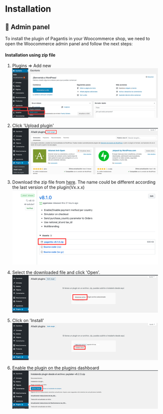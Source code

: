 # Installation

## :wrench: Admin panel

To install the plugin of Pagantis in your Woocommerce shop, we need to open the Woocommerce admin panel and follow the next steps:

#### Installation using zip file
1. Plugins => Add new
![Step 1](./woocommerce_installation_1.png?raw=true "Step 1")

2. Click 'Upload plugin'
![Step 2](./woocommerce_installation_2.png?raw=true "Step 2")

3. Download the zip file from [here](https://github.com/pagantis/woocommerce/releases/latest). The name could be different according the last version of the plugin(Vx.x.x)
![Step 3](./woocommerce_installation_3b.png?raw=true "Step 3")

4. Select the downloaded file and click 'Open'.
![Step 4](./woocommerce_installation_5b.png?raw=true "Step 4")

5. Click on 'Install'
![Step 5](./woocommerce_installation_6b.png?raw=true "Step 5")

6. Enable the plugin on the plugins dashboard
![Step 6](./woocommerce_installation_7b.png?raw=true "Step 6")
